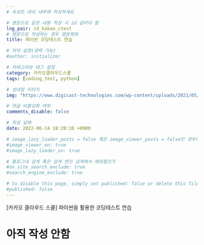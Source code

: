 ```yaml
---
# 속성은 대쉬 내부에 작성하세요

# 영문으로 같은 내용 작성 시 id 같아야 함
lng_pair: id_kakao_ctest
# 영문으로 작성하는 경우 영문제목
title: 파이썬 코딩테스트 연습

# 저자 설정(생략 가능)
#author: initializer

# 카테고리와 태그 설정
category: 카카오클라우드스쿨
tags: [coding_test, python]

# 섬네일 이미지
img: "https://www.digicast-technologies.com/wp-content/uploads/2021/05/Coding-Tests-digicasttechnologies.com_-780x408.jpeg"

# 댓글 비활성화 여부
comments_disable: false

# 작성 날짜
date: 2022-06-14 18:20:10 +0900

# image_lazy_loader_posts = false 혹은 image_viewer_posts = false인 경우에만 사용하세요
#image_viewer_on: true
#image_lazy_loader_on: true

# 블로그내 검색 혹은 검색 엔진 검색에서 예외할건가
#on_site_search_exclude: true
#search_engine_exclude: true

# to disable this page, simply set published: false or delete this file
#published: false
---
```


<!-- outline-start -->

[카카오 클라우드 스쿨] 파이썬을 활용한 코딩테스트 연습

<!-- outline-end -->

# 아직 작성 안함
